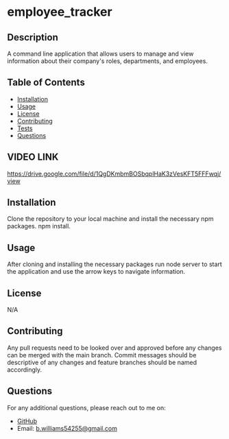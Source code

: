 # employee_tracker

## Description

A command line application that allows users to manage and view information about their company's roles, departments, and employees.

## Table of Contents

- [Installation](#installation)
- [Usage](#usage)
- [License](#license)
- [Contributing](#contributing)
- [Tests](#tests)
- [Questions](#questions)

## VIDEO LINK

https://drive.google.com/file/d/1QgDKmbmBOSbqplHaK3zVesKFT5FFFwqj/view

## Installation

Clone the repository to your local machine and install the necessary npm packages. npm install.

## Usage

After cloning and installing the necessary packages run node server to start the application and use the arrow keys to navigate information.

## License

N/A

## Contributing

Any pull requests need to be looked over and approved before any changes can be merged with the main branch. Commit messages should be descriptive of any changes and feature branches should be named accordingly.

## Questions

For any additional questions, please reach out to me on:

- [GitHub](https://github.com/CalmedDuck)
- Email: b.williams54255@gmail.com
